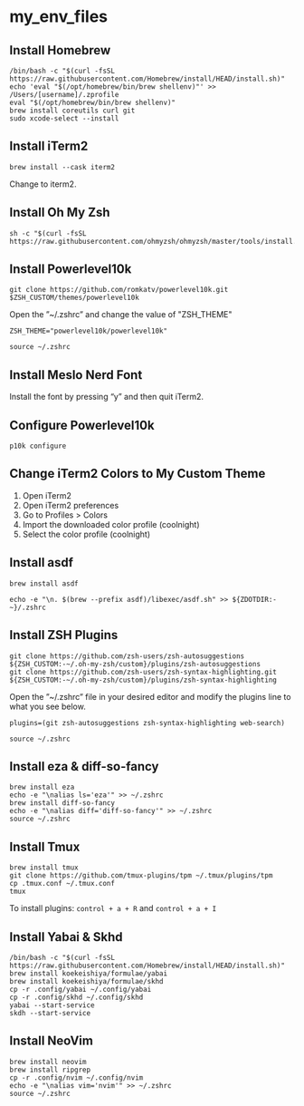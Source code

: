 # my_env_files

## Install Homebrew

```console
/bin/bash -c "$(curl -fsSL https://raw.githubusercontent.com/Homebrew/install/HEAD/install.sh)"
echo 'eval "$(/opt/homebrew/bin/brew shellenv)"' >> /Users/[username]/.zprofile
eval "$(/opt/homebrew/bin/brew shellenv)"
brew install coreutils curl git
sudo xcode-select --install
```

## Install iTerm2

```console
brew install --cask iterm2
```

Change to iterm2.

## Install Oh My Zsh

```console
sh -c "$(curl -fsSL https://raw.githubusercontent.com/ohmyzsh/ohmyzsh/master/tools/install.sh)"
```

## Install Powerlevel10k

```console
git clone https://github.com/romkatv/powerlevel10k.git $ZSH_CUSTOM/themes/powerlevel10k
```

Open the ”~/.zshrc” and change the value of "ZSH_THEME"

```console
ZSH_THEME="powerlevel10k/powerlevel10k"
```

```console
source ~/.zshrc
```

## Install Meslo Nerd Font

Install the font by pressing “y” and then quit iTerm2.

## Configure Powerlevel10k

```console
p10k configure
```

## Change iTerm2 Colors to My Custom Theme

1. Open iTerm2
2. Open iTerm2 preferences
3. Go to Profiles > Colors
4. Import the downloaded color profile (coolnight)
5. Select the color profile (coolnight)

## Install asdf

```console
brew install asdf

echo -e "\n. $(brew --prefix asdf)/libexec/asdf.sh" >> ${ZDOTDIR:-~}/.zshrc
```

## Install ZSH Plugins

```console
git clone https://github.com/zsh-users/zsh-autosuggestions ${ZSH_CUSTOM:-~/.oh-my-zsh/custom}/plugins/zsh-autosuggestions
git clone https://github.com/zsh-users/zsh-syntax-highlighting.git ${ZSH_CUSTOM:-~/.oh-my-zsh/custom}/plugins/zsh-syntax-highlighting
```

Open the ”~/.zshrc” file in your desired editor and modify the plugins line to what you see below.

```console
plugins=(git zsh-autosuggestions zsh-syntax-highlighting web-search)
```

```console
source ~/.zshrc
```

## Install eza & diff-so-fancy

```console
brew install eza
echo -e "\nalias ls='eza'" >> ~/.zshrc
brew install diff-so-fancy
echo -e "\nalias diff='diff-so-fancy'" >> ~/.zshrc
source ~/.zshrc
```

## Install Tmux

```console
brew install tmux
git clone https://github.com/tmux-plugins/tpm ~/.tmux/plugins/tpm
cp .tmux.conf ~/.tmux.conf
tmux
```

To install plugins: `control + a + R` and `control + a + I`

## Install Yabai & Skhd

```console
/bin/bash -c "$(curl -fsSL https://raw.githubusercontent.com/Homebrew/install/HEAD/install.sh)"
brew install koekeishiya/formulae/yabai
brew install koekeishiya/formulae/skhd
cp -r .config/yabai ~/.config/yabai
cp -r .config/skhd ~/.config/skhd
yabai --start-service
skdh --start-service
```

## Install NeoVim

```console
brew install neovim
brew install ripgrep
cp -r .config/nvim ~/.config/nvim
echo -e "\nalias vim='nvim'" >> ~/.zshrc
source ~/.zshrc
```
